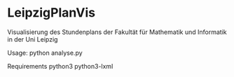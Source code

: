 # LeipzigPlanVis
Visualisierung des Stundenplans der Fakultät für Mathematik und Informatik in der Uni Leipzig

Usage:
python analyse.py

Requirements
python3
python3-lxml
